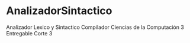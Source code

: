 # AnalizadorSintactico
Analizador Lexico y Sintactico Compilador Ciencias de la Computación 3
Entregable Corte 3
